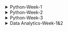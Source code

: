  
<details>
<summary>Python-Week-1</summary><br>
 Day 1: INTRODUCTION AND ONBOARDING <br>
-We were taught how to install Python and Jupyter Notebook.<br>
-After installing the two we learnt about the use of neccessary prompts and ran a code on Jupyter.<br>
-I have also learnt that Jupyter is Python IDE(Integrated Development Environment).<br>
-Python may be used with any code editors, however, I will be using Jupyter Notebook.<br>
-There is a command that is used to access stored files which is, cd command. It is used to change directory.<br>
<br>
INTRODUCTION TO PYTHON:
 *Integers:
  -In this section I was struggling to understand an exercise on binary system and hexadecimal strings.
    Here is an example of the first problem I struggled with how my understand now:
     int('100', 2)
     Answer=4
     -Here I struggled to understand where the four was coming from, however now I do understand that in the binanry system, each digit 
      represents a power of 2. The first digit represents 2^0 which is 1, the next digit in the middle represents 2^1 which is 2, and the 
      last digit represents 2^2 which is 4.

      So the binary number 100 can be interpreted as follows:
       * 1 the first digit represents 2^2, which equals to 4
       * 0 in the middle represents 2^1, which equals to 0.
       * 0 in the last digit represents 2^0, which equals to 1.
         **Adding these up gives us: 4 + 0 + 0 = 4 , meaning 100 is equilavent to 4.
 -Second exercixe I struggled with under integers was this one:
    int('1ab', 16)
    *1ab is a hexadecimal string
    *16 is th base of specified for hexadecimal representation.

    *1 represents the value 1 in hex.
    *a represents the value 10 in hex.
    *b represents the value 11 in hex.
    *if we had another letter which was c, it would have hasd the value of 12.

    -Operators
     -Learnt the use of operators which is to manipulate and perform actions on data. Did an exercise using arithmetic operators as well as operators with strings.

*Data Structures
 *Did an intro to structures exercise.
 * Learnt about lists which may contain any data type, including a list within a list.
 * Lists may be useful when you need to  store large amount of data more efficienctly in memory.
 * Learnt what a dictionary, defined as a collection of key-value pairs. Dictionaries are declared using curly braces and accessed using keys.
   **Lists:
    -myList = [1,2,3,4,5]
     myList = [3:] - Start from index 3 but the end is not specified so it displays all variables from index to the end.
     myList = [0:6:2]- Start from from 0 to 6(exclusive). Using steps of 2.
     myList[::2] - Steps by 2. The start is not specified as well as the end, so it will display all variables from start to end.

   - for i in range(100): - Creates a sequence of numbers from 0 to 99(inclusive). So zero is also included( at index 0), which makes up to 100 numbers.
   
*Control Flow
 **Conditional Statements:
 *If/Else statement
   * Allows you to execute a block of code conditionally based on whether a certain condition is true or false
     **It has the synatax:
         a=3
         b=200
          if b > a:
            print("b is greater than a")
     *If statement can also be extended to with elif and else.

*For Loops
  *Used when the number of iterations is known in advance.
  *It consists of an initialization statement, a condition and an iteration statement. The loop executes as long as the statement is true.

*While Loops
 *Condition is evaluated before each iteration of the loop. If thew statement is true, the loop body is executed. If false the loop will terminate.

Pass
 *It is a null operation, nothing happens when it is executed.
 *It is used as a placeholder where some code is required but no action needs to be taken.

 Continue
  *Skips over certain lines within a loop, use the continue statement. Which will skip over any line that comes after it and jump back to the top of the loop to start the next iteration.

Break
 *I f you want to exit the early, use the break statement which will exit the loop and move on to the next line of code.

Functions
 *A function is defined using the keyword def ( define) 
   def my_function():
    print("Hello from a function")

  my_function()
</details>
<details>
<summary>Python-Week-2</summary><br><br>
A function is  block of code that performs a specific task when the function is called. Functions are used to make code reusable, better organized, and more readable. They are composed of a name and parameters, which are denoted by the def statement: def MyFunction(num1, num2)<br>
Funcitions can have parameters and return values.<br>
There are FOUR basic types of functions in Python:
  -built-in function whichs which are an important part of Python.
  -functions that come from pre-installed modules.
  -user-defined functions which are written by users.
  -the lambda functions.<br><br>
  
-When you invoke a function, Python remembers the place where it happened and jumps into the invoked function.
-The body of the function is then executed.
-Reaching at the end of the function forces Python to return to the place directly after the point of invocation.<br>
-When you try to invoke a function before you define it, the NameError exception is thrown.<br>
 Example: hi()
          def hi():
           print("hi!")<br><br>
  Basic Function syntax:
   def  message():
     print("Enter next values:")
   print("We start here.")
   message()
   print("The end is here.")
   <br>
   Parameters and Arguments:<br>
   
   Parameters- Valriable defined within the parantheses during a function definition. They are written when declaring a function.
     Example: def sum(a, b) #parameters
                 print(a + b)
              sum(1, 2)
   <br>
   Argument- Value that is passed to a function when it is called. It might be a variable, value or object passed to a function or method as input.
   Example: def sum(a, b) 
                 print(a + b)
              sum(1, 2) #arguments
  <br>
  Types of arguments in python:
   - Positional arguments
   - Keyword arguments
     <br>
    Positional arguments:
      -Needed to be included in a proper order, the first argument is always listed first when the function is called, second argument needs to be called second and so on.
     <br>
     Keyword arguments:
      -It is an argument passed to a function or method which is preceded by a keyword and an equal sign. The order of the keyword with respect to another keyword does not matter because values are being explicitly assigned.
      -In order to handle keyword arguments, a method called kwargs can be used.
      -Keyword arguments have keys and values and can be passed in any order, so a dictionary is a more appropriate data strucutre for referencing them.

     Variables and Scope
      Function Scope:
       locals()-A function that allows access to all variables within a function without any asterisks. It is called locals because the variable it uses are only accessible locally within a function.<br>
       Docstring-The first string after the function is called the Document string or docstring. Ii is used to describe the functionality of the function. The use of a docstring optional but it is considered agood practice.
         Syntax:
           print(function_name._doc_)
  <br>
  Function within a function
  -Afunction thst is defined inside another function is known as the inner function or nested fuction. Nested functions can access variables of the enclosing scope. Inner functions are used so thst they can be protected from ecerything happening outside the function.
    Syntax: def f1():
              s='I love GeeksforGeeks'
             def f2():
               print(s)
             f2()
            f1()

Handling Errors and Exceptions
 -Errors in Python can be of two types i.e Syntax and Exceptions. Errors are problems in a program due to which program will stop the execution. Wjile exceptions are raised when some internal events occur which change the normal flow of the program.  <br>
 There are different types of exceptions:
  -SyntaxError
  -TypeError
  -NameError
  -IndexError
  -ValueError
  -KeyError
  -AttributeError
  -IOError
  ZeroDivisionError
  -ImportError
  <br>

  Difference between syntax error and exceptions
   -Syntax error- This error is caused by the wrong syntax in the code. It leads to termination of the program.<br>
   -Exceptions: Theyare raised when the program is syntactically correct, but the code results in an error. This error does not stop the execution of the program, however, it changes the normal flow of the program.<br>

   Try and Except Statements- Catching Exceptions
    -These two statements are used to catch and handle exceptions in Python. Statements that can raise exceptions are kept inside the try clause and the statements that are written inside except clause.
    -Use Case: Include a title, an actor (a user or system), and a scenario that describes how a goal is achieved. The scenario can be written as a paragraph or a list of steps in simple language. 
      
</details>
<details>
<summary>Python-Week-3</summary><br><br>

  On this week we learnt about the importance of project planning as were preparing to build and present our projects. This includes a GUI which is a graphical user interface for our projects.The project planning, the inspiration of the project as well as the aim.
![image](https://github.com/Mangokazi/Python-Week-1/assets/162969644/61e57cb5-97b4-4a1a-8ed1-286c7f3f02a9)
<br>
Stub code: Stub code is a piece of program used in software development to1234:
Stand in for some other programming functionality.
Simulate the behavior of existing code (such as a procedure on a remote machine).
Be a temporary substitute for yet-to-be-developed code.
Translate parameters sent between the client and server during a remote procedure call in distributed computing.
Convert parameters during a remote procedure call (RPC).
Be used as "placeholders" for specific applications that haven't been built yet.<br>

GUI Design planning: Planning a GUI design involves several steps:
Define the purpose: Understand what the application is supposed to do and what problems it will solve.
Understand the users: Know who will use the application and what their needs are.
Sketch out ideas: Create rough sketches of the GUI to explore different designs.
Create wireframes: Develop wireframes to establish the layout and elements of the interface.
Choose a color scheme and typography: Select colors and fonts that align with the brand and improve readability.
Develop prototypes: Build interactive prototypes to test functionality and user experience.
User testing: Conduct user testing to gather feedback and make necessary adjustments.
</details>
<details>
<summary>Data Analytics-Week-1&2</summary><br>
  

## Module 1: The Basics of Data
### Chapter 1: The Data Analyst
* What is data analytics?
  -Data analytics is the process of examining large sets of data to uncover patterns, trends, correlations, and insights that can be used to make informed decisions. It involves various techniques and tools to analyze data, including statistical analysis, machine learning algorithms, and data mining. It improves efficiency, effectiveness and profitability of work.
* The role of Data Analysts:
 -It is to transform raw data into actionable insights that guide decision-making processes within an organization. This involves several key responsibilities and skills.
  1. Data Collection:
     -Sourcing data from various channels, including databases, spreasdsheets, and external sources.
     -Cleaning and organising rthe data to ensure it is accurate, consistent, ready for analysis.
  2. Data analysis:
     -Employing statistical methods, machine learning techiques, or other analytical tools to interpret data.
     -Identifying trends, patterns, correlations that might notbe immediately obvious.
  3. Data visualization and storytelling:
     -Creating visual representations of the data, such as charts, graphs, and dashboards, to make complex information easily understandable,
     -Articulating findings in a compelling narrative to communicate the significance of the data to stakeholders.
  4. Decision Support:
     -Making recommendations based on data-driven insights to help guide business decisions,
     -Providing context around the data, including potential implications and future trends.
  5. Collaboration and Communication:
     -Working closely with other departments, such as marketing, finance, and operations, to understand their data needs and provide insights,
     -Effectively communicating complex data findings in a clear and concise manner to non-technical stakeholders,
  6. Continuous Learning and Adaptation:
     -Keeping up-to-date with the latest industry trends, tools, and technologies in data analysis.
     -Adapting to new types of data and analytical methods as the organization's needs evolve.
  * The analytics process:
     Data acquisition>> cleaning & manipulation>> analysis>> visualization>> reporting & communication
  * Analytics Techniques :
    - Descriptive Analytics
    - Predictive Analytics
    - Prescriptive Analytics
  *Role of Data Governance:Ensures the quality, security, and privacy of data throughout it's lifecycle.<br>
  ### Chapter 2: Understanding data
   * Data Types:  A data element is an attribute about a person, place, or thing containing data within a range of values. Data elements also describe characteristics of activities, including orders, transactions, and events.
   -  A data type limits the values a data element can have.
   *Tabular Data: abular data is data organized into a table, made up of columns and rows.
* Structured Data Structures:Structured data is tabular in nature and organized into rows and columns. Structured data is what typically comes to mind when looking at a spreadsheet. With clearly defined column headings, spreadsheets are easy to work with and understand. In a spreadsheet, cells are where columns and rows intersect.
  ![image](https://github.com/Mangokazi/Python-Week-1/assets/162969644/f7b9e1ec-645e-4b19-99d7-62abed108a14)
*Different data types:
-Numeric data
-Categorical data
-Text data
-Temporal data
-Spatial data
*Character Sets:
-Numeric
-Whole numbers
-Rational numbers
-Date and time
-Currently
*Unstructured data sets:
-Binary
-Audio
-Images
-Video
-Large text
*Structed Data
*Unstructured Data<br>
## Module 2: Data Preparation and Exploration
### Chapter 3: Databases and Data Acquisition
*Relational database:
-Relational databases store data in structured tables with rows and columns, where each row represents a record and each column represents a specific attribute or field.
Data in relational databases follows a predefined schema, which defines the structure, data types, and relationships between tables.
Relational databases use SQL (Structured Query Language) for querying and managing data.
Examples of relational database management systems (RDBMS) include MySQL, PostgreSQL, Oracle Database, Microsoft SQL Server, and SQLite.
Relational databases are well-suited for applications that require ACID (Atomicity, Consistency, Isolation, Durability) transactions, complex queries, and strong data consistency guarantees.

*Nonrelational databases:
-Nonrelational databases, also known as NoSQL databases, are designed to handle large volumes of unstructured or semi-structured data and provide flexible data models.
Unlike relational databases, NoSQL databases do not strictly adhere to a predefined schema, allowing for dynamic schema evolution and schema-less data storage.
NoSQL databases support various data models, including document-oriented, key-value, column-family, and graph databases, catering to different types of data and use cases.
Examples of NoSQL databases include MongoDB (document-oriented), Apache Cassandra (column-family), Redis (key-value), Neo4j (graph), and Amazon DynamoDB (document-oriented and key-value).
NoSQL databases are often chosen for applications that require scalability, high availability, and flexible data models, such as web applications, real-time analytics, and content management systems.
*Entity-Relationship Diagram:
-An Entity-Relationship Diagram (ERD) is a visual representation of the entities and relationships within a database. It's a powerful tool for database design as it helps to visualize the structure of the database and understand how different entities are related to each other.

In an ERD, entities are represented by rectangles, and relationships between entities are represented by lines connecting them. Each entity has attributes, which are the properties or characteristics of the entity. Attributes are typically listed within the entity rectangle.
Entities: Entities represent the real-world objects or concepts that are modeled in the database. For example, in a university database, entities might include Student, Course, and Instructor.

Relationships: Relationships represent how entities are connected or related to each other. There are different types of relationships, such as one-to-one, one-to-many, and many-to-many. For example, a Student entity might have a relationship with a Course entity indicating that a student can enroll in multiple courses.

Attributes: Attributes represent the properties or characteristics of entities. Each entity has its own set of attributes. For example, attributes of a Student entity might include StudentID, Name, and DateOfBirth.<br>
         ![image](https://github.com/Mangokazi/Python-Week-1/assets/162969644/02010eea-7bfe-447a-889d-5daeb3a1119a)
*Cardinality:
-Cardinality refers to the relationship between two entities, showing how many instances of one entity relate to instances in another entity. You specify cardinality in an ERD with various line endings. The first component of the terminator indicates whether the relationship between two entities is optional or required. The second component indicates whether an entity instance in the first table is associated with a single entity instance in the related table or if an association can exist with multiple entity instances. <br>
         ![image](https://github.com/Mangokazi/Python-Week-1/assets/162969644/21f79a92-0d63-45e9-8485-83c82e5afef3)
*Data Manipulation
-When manipulating data, one of four possible actions occurs:
-Create new data.
-Read existing data.
-Update existing data.
-Delete existing data.<br>

Reading and manipulating data is commonplace on the path to creating insights. To that end, we will focus on options that affect reading data. Before jumping in, it is helpful to understand the syntax of a query.
![image](https://github.com/Mangokazi/Python-Week-1/assets/162969644/fd909233-2461-45d0-8d9f-66c8169cbddb)<br>
*Select:
-The SELECT clause is used to retrieve data from a database. It is one of the fundamental clauses in SQL queries. 
Example:
SELECT column1, column2, ...
FROM table_name;
 <br>
 *From:
 -The FROM clause in a query identifies the source of data, which is frequently a database table. Both the SELECT and FROM clauses are required for a SQL statement to return data, as follows:
<br>
*Filtering:
-Filtering in SQL is done using the WHERE clause within the SELECT statement. The WHERE clause allows you to specify conditions that the rows must meet in order to be included in the result set. 
Example:
SELECT column1, column2, ...
FROM table_name
WHERE condition;
<br>
*Sorting:
-Sorting in SQL is done using the ORDER BY clause within the SELECT statement. The ORDER BY clause allows you to specify the order in which the result set should be sorted based on one or more columns.
Example:
SELECT column1, column2, ...
FROM table_name
ORDER BY column_name [ASC | DESC];
<br>
*Date funtions:
-SQL provides various date functions to manipulate and work with date and time data. Some commonly used date functions include:
*Current date: SELECT CURRENT_DATE;
*Current time: SELECT CURRENT_TIME;
*CURRENT_TIMESTAMP: SELECT CURRENT_TIMESTAMP;
*DATE_FORMAT: SELECT DATE_FORMAT(date_column, 'format_string') FROM table_name;
*DATE_ADD: SELECT DATE_ADD(date_column, INTERVAL 1 DAY) FROM table_name;
*DATE_SUB: SELECT DATE_SUB(date_column, INTERVAL 1 MONTH) FROM table_name;
*DATEDIFF: SELECT DATEDIFF(end_date, start_date) FROM table_name;
*DATE: SELECT DATE(datetime_column) FROM table_name;
*EXTRACT: SELECT EXTRACT(YEAR FROM date_column) FROM table_name;
<br>
### Chapter 4: Data Quality
* Data quality refers to the reliability, accuracy, consistency, completeness and relevance of data. It is about having data that is ft for it's intended purpose.
* Accuracy
* Completeness
* Consistency
* Relevance<br>
-The purpose of data quality is to improve decision making.
- Challenges within data quality:
* Errors
* Duplicates
* Incomplete data
* Outdated data
-Tool:
*Data cleaning softwares
* KPIs
<br>
- Duplicate data:
* Duplicate data occurs when data representing the same transaction is accidentally duplicated within a system. Suppose you want to open a spreadsheet on your local computer. To open the spreadsheet, you locate the file and double-click it. This method of opening documents establishes muscle memory that associates double-clicking with the desired action.<br>
![image](https://github.com/Mangokazi/Python-Week-1/assets/162969644/1dca59a2-46bc-425a-99a2-0b148c4c20f0)<br>
-Redundant data:
* While duplicate data typically comes from accidental data entry, redundant data happens when the same data elements exist in multiple places within a system. Frequently, data redundancy is a function of integrating multiple systems.<br>
![image](https://github.com/Mangokazi/Python-Week-1/assets/162969644/9f4f5a12-0d5e-4d35-a418-da9d701a8064)<br>

-Data Blending:
*Data blending combines multiple sources of data into a single dataset at the reporting layer. While data blending is conceptually similar to the extract, transform, and load process in Chapter 3, there is a crucial difference. Recall that ETL processes operate on a schedule, copying data from source systems into analytics environments. Business requirements drive the scheduling, such as near real-time, hourly, daily, weekly, monthly, or annually. Typically, an organization's IT department designs, builds, operates, and maintains ETL processes.<br>
### Chapter 5: Data Analysis and Stastics
* Fundamentals of Statistics:
* _One key concept is the definition of a population. A population represents all the data subjects you want to analyze. For example, suppose you are an analyst at the National Highway Traffic Safety Administration (NHTSA) and start to receive reports about a potential defect in Ford F-Series trucks. In this case, the population is all Ford F-Series trucks. If you want to examine all Ford F-Series vehicles, you'd have to conduct a census. A census is when you obtain data for every element of your population. Conducting a census is typically infeasible due to the effort involved and the scarcity of resources.
* Descriptive Statistics:
* -Descriptive statistics is a branch of statistics that summarizes and describes data. As you explore a new dataset for the first time, you want to develop an initial understanding of the size and shape of the data. You use descriptive statistics as measures to help you understand the characteristics of your dataset.

When initially exploring a dataset, you may perform univariate analysis to answer questions about a variable's values. You also use descriptive measures to develop summary information about all of a variable's observations. This context helps orient you and informs the analytical techniques you use to continue your analysis.
*Measures of Frequency:
-Measures of frequency help you understand how often something happens. When encountering a dataset for the first time, you want to determine how much data you are working with to help guide your analysis. For example, suppose you are working with human performance data. One of the first things to understand is the size of the dataset. One way to accomplish this quickly is to count the number of observations.
*Measures of Central Tendency:
-To help establish an overall perspective on a given dataset, an analyst explores various measures of central tendency. You use measures of central tendency to identify the central, or most typical, value in a dataset. There are numerous ways to measure central tendency, and you end up using them in conjunction with each other to understand the shape of your data.
*Confidence Intervals:
-Each time you take a sample from a population, the statistics you generate are unique to the sample. In order to make inferences about the population as a whole, you need a way to come up with a range of scores that you can use to describe the population as a whole. A confidence interval describes the possibility that a sample statistic contains the true population parameter in a range of values around the mean. When calculating a confidence interval, you end up with a lower bound value and an upper bound value. Given the confidence interval range, the lower bound is the lower limit, and the upper bound is the upper limit.
*Simple Linear Regression:
-Simple linear regression is an analysis technique that explores the relationship between an independent variable and a dependent variable. You can use linear regression to identify whether the independent variable is a good predictor of the dependent variable. You can perform a regression analysis in spreadsheets like Microsoft Excel and programming languages, including Python and R. When plotting the results of a regression, the independent variable is on the x-axis and the dependent variable is on the y-axis.
### Chapter 6: Data Analytics Tools
*Structured Query Language (SQL):
-The Structured Query Language (SQL) is the language of databases. Any time a developer, administrator, or end user interacts with a database, that interaction happens through the use of a SQL command. SQL is divided into two major sublanguages:

The Data Definition Language (DDL) is used mainly by developers and administrators. It's used to define the structure of the database itself. It doesn't work with the data inside a database, but it sets the ground rules for the database to function.
The Data Manipulation Language (DML) is the subset of SQL commands that are used to work with the data inside of a database. They do not change the database structure, but they add, remove, and change the data inside a database.
*Machine Learning:
-Moving on from statistics-focused tools, the industry also makes use of a set of graphical tools designed to help analysts build machine learning models without requiring them to actually write the code to do so. These machine-learning tools aim to make machine-learning techniques more accessible. Analysts may still tune the parameters of their models but do not necessarily need to write scripts to do so.


  








</details>
